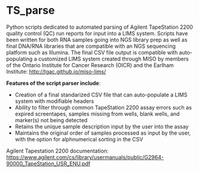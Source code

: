 # **__TS_parse__**

Python scripts dedicated to automated parsing of Agilent TapeStation 2200 quality control (QC) run reports for input into a LIMS system. Scripts have been written for both RNA samples going into NGS library prep as well as final DNA/RNA libraries that are compatible with an NGS sequencing platform such as Illumina. The final CSV file output is compatible with auto-populating a customized LIMS system created through MISO by members of the Ontario Institute for Cancer Research (OICR) and the Earlham Institute: http://tgac.github.io/miso-lims/

**Features of the script parser include**: 
  - Creation of a final standarized CSV file that can auto-populate a LIMS system with modifiable headers
  - Ability to filter through common TapeStation 2200 assay errors such as expired screentapes, samples missing from wells, blank wells,       and marker(s) not being detected
  - Retains the unique sample description input by the user into the assay
  - Maintains the original order of samples processed as input by the user, with the option for alphnumerical sorting in the CSV

Agilent Tapestation 2200 documentation: https://www.agilent.com/cs/library/usermanuals/public/G2964-90000_TapeStation_USR_ENU.pdf
